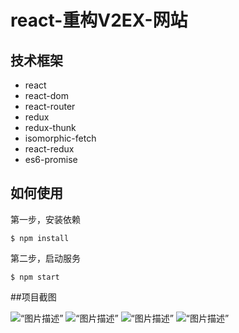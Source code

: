 # react-重构V2EX-网站
## 技术框架
* react
* react-dom
* react-router
* redux
* redux-thunk
* isomorphic-fetch
* react-redux
* es6-promise

<!-- more -->

## 如何使用
第一步，安装依赖

```
$ npm install
```
第二步，启动服务

```
$ npm start
```

##项目截图

![“图片描述”](/img/6.png)
![“图片描述”](/img/7.png)
![“图片描述”](/img/8.png)
![“图片描述”](/img/9.png)